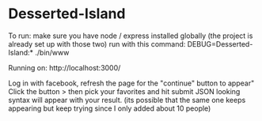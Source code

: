# Desserted-Island


To run: make sure you have node / express installed globally 
(the project is already set up with those two)
run with this command: DEBUG=Desserted-Island:* ./bin/www

Running on:  http://localhost:3000/

Log in with facebook, refresh the page for the "continue" button to appear"
Click the button > then pick your favorites and hit submit
JSON looking syntax will appear with your result. (its possible that the same one keeps appearing but keep trying since I only added about 10 people)
